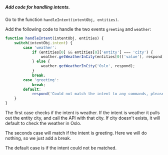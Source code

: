 ##### Add code for handling intents.

Go to the function `handleIntent(intentObj, entities)`.

Add the following code to handle the two events `greeting` and `weather`:

```javascript
function handleIntent(intentObj, entities) {
    switch(intentObj.intent) {
        case 'weather':
            if (entities[0] && entities[0]['entity'] === 'city') {
                weather.getWeatherInCity(entities[0]['value'], respond);
            } else {
                weather.getWeatherInCity('Oslo', respond);
            }
            break;
        case 'greeting':
            break;
        default:
            respond('Could not match the intent to any commands, please try again!')
    }
}
```

The first case checks if the intent is weather. If the intent is weather it pulls out the entity city, and call the API with that city. If city doesn't exists, it will default to check the weather in Oslo.

The seconds case will match if the intent is greeting. Here we will do nothing, so we just add a break.

The default case is if the intent could not be matched.
